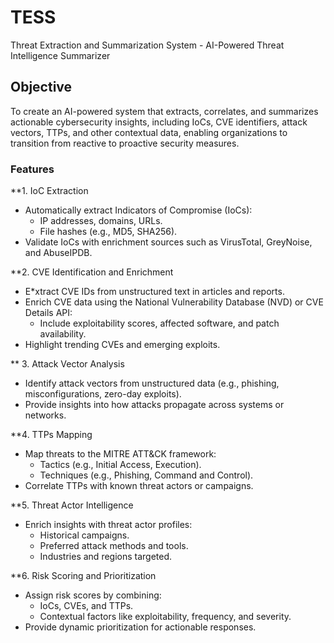 # TESS
Threat Extraction and Summarization System - AI-Powered Threat Intelligence Summarizer

## Objective

To create an AI-powered system that extracts, correlates, and summarizes actionable cybersecurity insights, including IoCs, CVE identifiers, attack vectors, TTPs, and other contextual data, enabling organizations to transition from reactive to proactive security measures.


### Features

**1. IoC Extraction

* Automatically extract Indicators of Compromise (IoCs):
    * IP addresses, domains, URLs.
    * File hashes (e.g., MD5, SHA256).
* Validate IoCs with enrichment sources such as VirusTotal, GreyNoise, and AbuseIPDB.

**2. CVE Identification and Enrichment

* E*xtract CVE IDs from unstructured text in articles and reports.
* Enrich CVE data using the National Vulnerability Database (NVD) or CVE Details API:
    * Include exploitability scores, affected software, and patch availability.
* Highlight trending CVEs and emerging exploits.

** 3. Attack Vector Analysis

* Identify attack vectors from unstructured data (e.g., phishing, misconfigurations, zero-day exploits).
* Provide insights into how attacks propagate across systems or networks.

**4. TTPs Mapping

* Map threats to the MITRE ATT&CK framework:
    * Tactics (e.g., Initial Access, Execution).
    * Techniques (e.g., Phishing, Command and Control).
* Correlate TTPs with known threat actors or campaigns.

**5. Threat Actor Intelligence

* Enrich insights with threat actor profiles:
    * Historical campaigns.
    * Preferred attack methods and tools.
    *   Industries and regions targeted.

**6. Risk Scoring and Prioritization

* Assign risk scores by combining:
    * IoCs, CVEs, and TTPs.
    * Contextual factors like exploitability, frequency, and severity.
* Provide dynamic prioritization for actionable responses.
